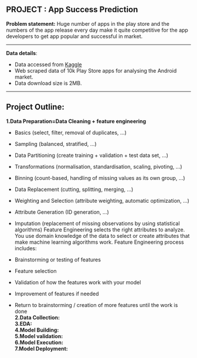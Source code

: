 ## PROJECT : App Success Prediction
**Problem statement:**  Huge number of apps in the play store and the numbers of the app release every day make it quite competitive for                           the app developers to get app popular and successful in market.
***
**Data details**:
   * Data accessed from [Kaggle](https://www.kaggle.com/lava18/google-play-store-apps)  
   * Web scraped data of 10k Play Store apps for analysing the Android market.  
   * Data download size is 2MB. 
***
## Project Outline:   
   **1.Data Preparation=Data Cleaning + feature engineering**
   * Basics (select, filter, removal of duplicates, …)              
   * Sampling (balanced, stratified, ...)               
   * Data Partitioning (create training + validation + test data set, ...)               
   * Transformations (normalisation, standardisation, scaling, pivoting, ...)              
   * Binning (count-based, handling of missing values as its own group, …)               
   * Data Replacement (cutting, splitting, merging, ...)              
   * Weighting and Selection (attribute weighting, automatic optimization, ...)               
   * Attribute Generation (ID generation, ...)               
   * Imputation (replacement of missing observations by using statistical algorithms)
   Feature Engineering selects the right attributes to analyze. You use domain knowledge of the data to select or create attributes that      make machine learning algorithms work. Feature Engineering process includes:

   * Brainstorming or testing of features   
   * Feature selection   
   * Validation of how the features work with your model   
   * Improvement of features if needed   
   * Return to brainstorming / creation of more features until the work is done   
   **2.Data Collection:**       
   **3.EDA:**        
   **4.Model Building:**        
   **5.Model validation:**       
   **6.Model Execution:**      
   **7.Model Deployment:**      
